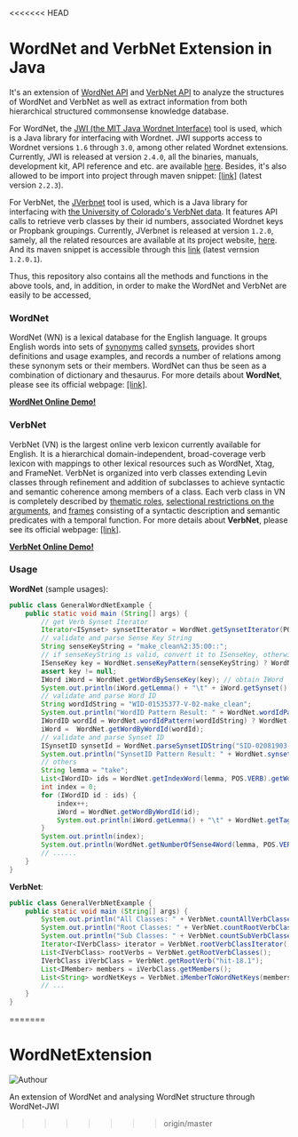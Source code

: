 <<<<<<< HEAD
# WordNet and VerbNet Extension in Java
It's an extension of [WordNet API](https://projects.csail.mit.edu/jwi/) and [VerbNet API](http://projects.csail.mit.edu/jverbnet/) to analyze the structures of WordNet and VerbNet as well as extract information from both hierarchical structured commonsense knowledge database.

For WordNet, the [JWI (the MIT Java Wordnet Interface)](https://projects.csail.mit.edu/jwi/) tool is used, which is a Java library for interfacing with Wordnet. JWI supports access to Wordnet versions `1.6` through `3.0`, among other related Wordnet extensions. Currently, JWI is released at version `2.4.0`, all the binaries, manuals, development kit, API reference and etc. are available [here](https://projects.csail.mit.edu/jwi/). Besides, it's also allowed to be import into project through maven snippet: [[link]](https://mvnrepository.com/artifact/edu.mit/jwi) (latest version `2.2.3`).

For VerbNet, the [JVerbnet](http://projects.csail.mit.edu/jverbnet/) tool is used, which is a Java library for interfacing with [the University of Colorado's VerbNet data](https://verbs.colorado.edu/verbnet/). It features API calls to retrieve verb classes by their id numbers, associated Wordnet keys or Propbank groupings. Currently, JVerbnet is released at version `1.2.0`, samely, all the related resources are available at its project website, [here](http://projects.csail.mit.edu/jverbnet/). And its maven snippet is accessible through this [link](https://mvnrepository.com/artifact/edu.mit/jverbnet) (latest vernsion `1.2.0.1`).

Thus, this repository also contains all the methods and functions in the above tools, and, in addition, in order to make the WordNet and VerbNet are easily to be accessed, 

### WordNet
WordNet (WN) is a lexical database for the English language. It groups English words into sets of [synonyms](https://en.wikipedia.org/wiki/Synonyms) called [synsets](https://en.wikipedia.org/wiki/Synsets), provides short definitions and usage examples, and records a number of relations among these synonym sets or their members. WordNet can thus be seen as a combination of dictionary and thesaurus. For more details about **WordNet**, please see its official webpage: [[link]](https://wordnet.princeton.edu).

[**WordNet Online Demo!**](http://wordnetweb.princeton.edu/perl/webwn)


### VerbNet
VerbNet (VN) is the largest online verb lexicon currently available for English. It is a hierarchical domain-independent, broad-coverage verb lexicon with mappings to other lexical resources such as WordNet, Xtag, and FrameNet. VerbNet is organized into verb classes extending Levin classes through refinement and addition of subclasses to achieve syntactic and semantic coherence among members of a class. Each verb class in VN is completely described by [thematic roles](http://verbs.colorado.edu/~mpalmer/projects/verbnet.html#thetaroles), [selectional restrictions on the arguments](http://verbs.colorado.edu/~mpalmer/projects/verbnet.html#selrestr), and [frames](http://verbs.colorado.edu/~mpalmer/projects/verbnet.html#frames) consisting of a syntactic description and semantic predicates with a temporal function. For more details about **VerbNet**, please see its official webpage: [[link]](http://verbs.colorado.edu/~mpalmer/projects/verbnet.html).

[**VerbNet Online Demo!**](https://verbs.colorado.edu/verb-index/)

### Usage
**WordNet** (sample usages):
```java
public class GeneralWordNetExample {
    public static void main (String[] args) {
        // get Verb Synset Iterator
        Iterator<ISynset> synsetIterator = WordNet.getSynsetIterator(POS.VERB);
        // validate and parse Sense Key String
        String senseKeyString = "make_clean%2:35:00::";
        // if senseKeyString is valid, convert it to ISenseKey, otherwise null
        ISenseKey key = WordNet.senseKeyPattern(senseKeyString) ? WordNet.parseSenseKeyString(senseKeyString) : null;
        assert key != null;
        IWord iWord = WordNet.getWordBySenseKey(key); // obtain IWord
        System.out.println(iWord.getLemma() + "\t" + iWord.getSynset() + "\t" + iWord.getLexicalID() + "...");
        // validate and parse Word ID
        String wordIdString = "WID-01535377-V-02-make_clean";
        System.out.println("WordID Pattern Result: " + WordNet.wordIdPattern(wordIdString));
        IWordID wordId = WordNet.wordIdPattern(wordIdString) ? WordNet.parseIWordIDString(wordIdString) : null;
        iWord =  WordNet.getWordByWordId(wordId);
        // validate and parse Synset ID
        ISynsetID synsetId = WordNet.parseSynsetIDString("SID-02081903-V");
        System.out.println("SynsetID Pattern Result: " + WordNet.synsetIdPattern("SID-02081903-V"));
        // others
        String lemma = "take";
        List<IWordID> ids = WordNet.getIndexWord(lemma, POS.VERB).getWordIDs();
        int index = 0;
        for (IWordID id : ids) {
            index++;
            iWord = WordNet.getWordByWordId(id);
            System.out.println(iWord.getLemma() + "\t" + WordNet.getTagCount4IWord(iWord) + "\t" + WordNet.getSenseNumber4IWord(iWord));
        }
        System.out.println(index);
        System.out.println(WordNet.getNumberOfSense4Word(lemma, POS.VERB));
        // ......
    }
}
```

**VerbNet**:
```java
public class GeneralVerbNetExample {
    public static void main (String[] args) {
        System.out.println("All Classes: " + VerbNet.countAllVerbClasses());
        System.out.println("Root Classes: " + VerbNet.countRootVerbClasses());
        System.out.println("Sub Classes: " + VerbNet.countSubVerbClasses());
        Iterator<IVerbClass> iterator = VerbNet.rootVerbClassIterator(); // get IVerbClass iterator
        List<IVerbClass> rootVerbs = VerbNet.getRootVerbClasses();
        IVerbClass iVerbClass = VerbNet.getRootVerb("hit-18.1");
        List<IMember> members = iVerbClass.getMembers();
        List<String> wordNetKeys = VerbNet.iMemberToWordNetKeys(members.get(0)); 
        // ...
    }
}
```
=======
# WordNetExtension

![Authour](https://img.shields.io/badge/Author-Zhang%20Hao%20(Isaac%20Changhau)-blue.svg)

An extension of WordNet and analysing WordNet structure through WordNet-JWI
>>>>>>> origin/master
